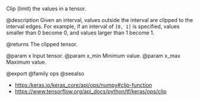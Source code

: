 Clip (limit) the values in a tensor.

@description
Given an interval, values outside the interval are clipped to the
interval edges. For example, if an interval of `[0, 1]` is specified,
values smaller than 0 become 0, and values larger than 1 become 1.

@returns
    The clipped tensor.

@param x Input tensor.
@param x_min Minimum value.
@param x_max Maximum value.

@export
@family ops
@seealso
+ <https:/keras.io/keras_core/api/ops/numpy#clip-function>
+ <https://www.tensorflow.org/api_docs/python/tf/keras/ops/clip>
